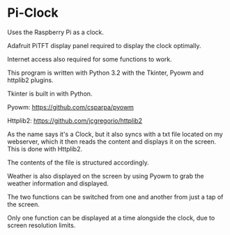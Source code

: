# Pi-Clock
Uses the Raspberry Pi as a clock.

Adafruit PiTFT display panel required to display the clock optimally. 

Internet access also required for some functions to work.

This program is written with Python 3.2 with the Tkinter, Pyowm and httplib2 plugins.

Tkinter is built in with Python.

Pyowm: https://github.com/csparpa/pyowm

Httplib2: https://github.com/jcgregorio/httplib2



As the name says it's a Clock, but it also syncs with a txt file located on my webserver, which it then reads the content and displays it on the screen. This is done with Httplib2.

The contents of the file is structured accordingly.

Weather is also displayed on the screen by using Pyowm to grab the weather information and displayed.

The two functions can be switched from one and another from just a tap of the screen.

Only one function can be displayed at a time alongside the clock, due to screen resolution limits.
